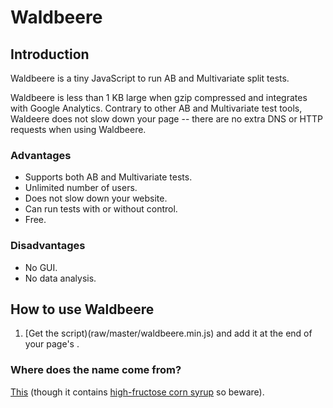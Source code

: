 # Waldbeere

## Introduction

Waldbeere is a tiny JavaScript to run AB and Multivariate split tests.

Waldbeere is less than 1 KB large when gzip compressed and integrates with Google Analytics. Contrary to other AB and Multivariate test tools, Waldeere does not slow down your page -- there are no extra DNS or HTTP requests when using Waldbeere.

### Advantages

* Supports both AB and Multivariate tests.
* Unlimited number of users.
* Does not slow down your website.
* Can run tests with or without control.
* Free.

### Disadvantages

* No GUI.
* No data analysis.

## How to use Waldbeere

1. [Get the script)(raw/master/waldbeere.min.js) and add it at the end of your page's <head>.


### Where does the name come from?

[This](http://www.adelholzener.de/eistee/#product-1499) (though it contains [high-fructose corn syrup](https://www.youtube.com/watch?v=dBnniua6-oM) so beware).